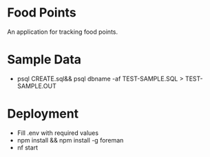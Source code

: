 Food Points
====
An application for tracking food points.

Sample Data
====
* psql CREATE.sql&& psql dbname -af TEST-SAMPLE.SQL > TEST-SAMPLE.OUT

Deployment
====
* Fill .env with required values
* npm install && npm install -g foreman
* nf start

